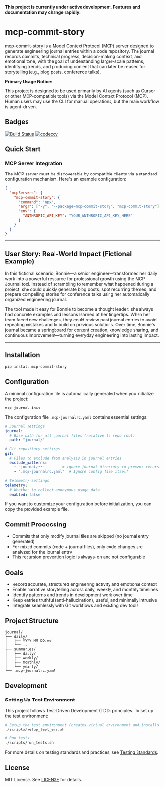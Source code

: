 **This project is currently under active development. Features and documentation may change rapidly.**

# mcp-commit-story
mcp-commit-story is a Model Context Protocol (MCP) server designed to generate engineering journal entries within a code repository. The journal records commits, technical progress, decision-making context, and emotional tone, with the goal of understanding larger-scale patterns, identifying trends, and producing content that can later be reused for storytelling (e.g., blog posts, conference talks).

**Primary Usage Notice:**

This project is designed to be used primarily by AI agents (such as Cursor or other MCP-compatible tools) via the Model Context Protocol (MCP). Human users may use the CLI for manual operations, but the main workflow is agent-driven.

## Badges

[![Build Status](https://github.com/wiggitywhitney/mcp-commit-story/actions/workflows/tests.yml/badge.svg?branch=main)](https://github.com/wiggitywhitney/mcp-commit-story/actions/workflows/tests.yml)
[![codecov](https://codecov.io/gh/wiggitywhitney/mcp-commit-story/branch/main/graph/badge.svg)](https://codecov.io/gh/wiggitywhitney/mcp-commit-story)

## Quick Start

### MCP Server Integration
The MCP server must be discoverable by compatible clients via a standard configuration mechanism. Here's an example configuration:

```json
{
  "mcpServers": {
    "mcp-commit-story": {
      "command": "npx",
      "args": ["-y", "--package=mcp-commit-story", "mcp-commit-story"],
      "env": {
        "ANTHROPIC_API_KEY": "YOUR_ANTHROPIC_API_KEY_HERE"
      }
    }
  }
}
```
---

## User Story: Real-World Impact (Fictional Example)

In this fictional scenario, Bonnie—a senior engineer—transformed her daily work into a powerful resource for professional growth using the MCP Journal 
tool. Instead of scrambling to remember what happened during a project, she could quickly generate blog posts, spot recurring themes, and prepare 
compelling stories for conference talks using her automatically organized engineering journal.

The tool made it easy for Bonnie to become a thought leader: she always had concrete examples and lessons learned at her fingertips. When her team 
faced new challenges, they could review past journal entries to avoid repeating mistakes and to build on previous solutions. Over time, Bonnie's 
journal became a springboard for content creation, knowledge sharing, and continuous improvement—turning everyday engineering into lasting impact.

---
## Installation

```bash
pip install mcp-commit-story
```

## Configuration

A minimal configuration file is automatically generated when you initialize the project:

```bash
mcp-journal init
```

The configuration file `.mcp-journalrc.yaml` contains essential settings:

```yaml
# Journal settings
journal:
  # Base path for all journal files (relative to repo root)
  path: "journal/"

# Git repository settings
git:
  # Files to exclude from analysis in journal entries
  exclude_patterns:
    - "journal/**"        # Ignore journal directory to prevent recursion
    - ".mcp-journalrc.yaml"  # Ignore config file itself

# Telemetry settings
telemetry:
  # Whether to collect anonymous usage data
  enabled: false
```

If you want to customize your configuration before initialization, you can copy the provided example file.

## Commit Processing
- Commits that only modify journal files are skipped (no journal entry generated)
- For mixed commits (code + journal files), only code changes are analyzed for the journal entry
- This recursion prevention logic is always-on and not configurable

## Goals
- Record accurate, structured engineering activity and emotional context
- Enable narrative storytelling across daily, weekly, and monthly timelines
- Identify patterns and trends in development work over time
- Keep entries truthful (anti-hallucination), useful, and minimally intrusive
- Integrate seamlessly with Git workflows and existing dev tools

## Project Structure

```
journal/
├── daily/
│   ├── YYYY-MM-DD.md
│   └── ...
├── summaries/
│   ├── daily/
│   ├── weekly/
│   ├── monthly/
│   └── yearly/
└── .mcp-journalrc.yaml
```

## Development

### Setting Up Test Environment

This project follows Test-Driven Development (TDD) principles. To set up the test environment:

```bash
# Setup the test environment (creates virtual environment and installs dependencies)
./scripts/setup_test_env.sh

# Run tests
./scripts/run_tests.sh
```

For more details on testing standards and practices, see [Testing Standards](docs/testing_standards.md).

## License

MIT License. See [LICENSE](LICENSE) for details.
